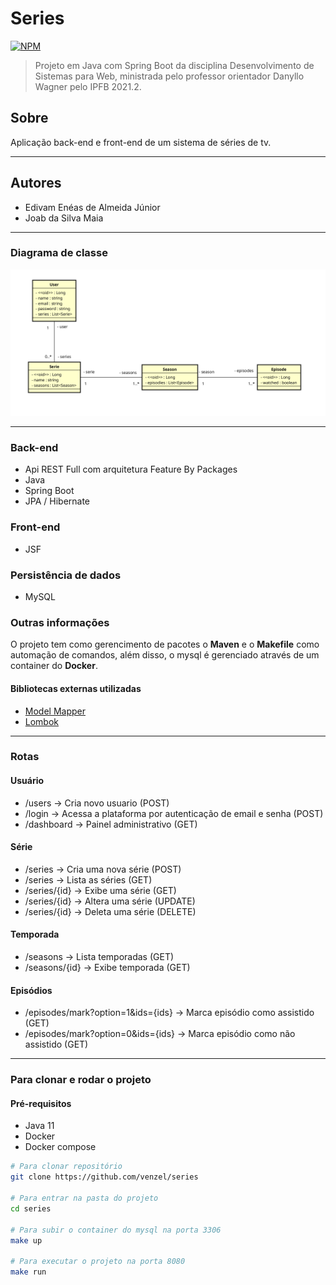 # Series

[![NPM](https://img.shields.io/npm/l/react)](https://github.com/venzel/series/blob/master/LICENSE)

> Projeto em Java com Spring Boot da disciplina Desenvolvimento de Sistemas para Web, ministrada pelo professor orientador
> Danyllo Wagner pelo IPFB 2021.2.<br />

## Sobre

Aplicação back-end e front-end de um sistema de séries de tv.

<hr />

## Autores

-   Edivam Enéas de Almeida Júnior
-   Joab da Silva Maia

<hr />

### Diagrama de classe

<img src="./media/diagrams/diagram-v2.png" />

<hr />

### Back-end

-   Api REST Full com arquitetura Feature By Packages
-   Java
-   Spring Boot
-   JPA / Hibernate

### Front-end

-   JSF

### Persistência de dados

-   MySQL

### Outras informações

O projeto tem como gerencimento de pacotes o **Maven** e o **Makefile** como automação de comandos, além disso, o mysql é gerenciado através de um container do **Docker**.

#### Bibliotecas externas utilizadas

-   <a href="http://modelmapper.org">Model Mapper</a>
-   <a href="https://projectlombok.org">Lombok</a>

<hr />

### Rotas

#### Usuário

-   /users -> Cria novo usuario (POST)
-   /login -> Acessa a plataforma por autenticação de email e senha (POST)
-   /dashboard -> Painel administrativo (GET)

#### Série

-   /series -> Cria uma nova série (POST)
-   /series -> Lista as séries (GET)
-   /series/{id} -> Exibe uma série (GET)
-   /series/{id} -> Altera uma série (UPDATE)
-   /series/{id} -> Deleta uma série (DELETE)

#### Temporada

-   /seasons -> Lista temporadas (GET)
-   /seasons/{id} -> Exibe temporada (GET)

#### Episódios

-   /episodes/mark?option=1&ids={ids} -> Marca episódio como assistido (GET)
-   /episodes/mark?option=0&ids={ids} -> Marca episódio como não assistido (GET)

<hr />

### Para clonar e rodar o projeto

#### Pré-requisitos

-   Java 11
-   Docker
-   Docker compose

```bash
# Para clonar repositório
git clone https://github.com/venzel/series

# Para entrar na pasta do projeto
cd series

# Para subir o container do mysql na porta 3306
make up

# Para executar o projeto na porta 8080
make run
```

